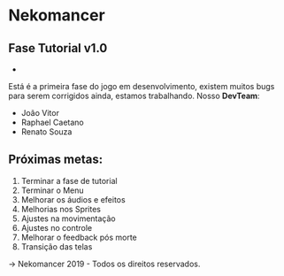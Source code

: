 # Nekomancer
## Fase Tutorial v1.0
-
Está é a primeira fase do jogo em desenvolvimento, existem muitos bugs para serem corrigidos ainda, estamos trabalhando.
Nosso **DevTeam**:

 - João Vitor
 - Raphael Caetano
 - Renato Souza

## Próximas metas: 

 1. Terminar a fase de tutorial
 2. Terminar o Menu
 3. Melhorar os áudios e efeitos
 4. Melhorias nos Sprites
 5. Ajustes na movimentação
 6. Ajustes no controle
 7. Melhorar o feedback pós morte
 8. Transição das telas 

-> Nekomancer 2019 - Todos os direitos reservados.
